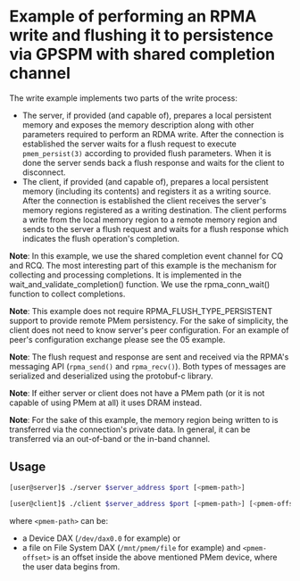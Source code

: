 Example of performing an RPMA write and flushing it to persistence via GPSPM with shared completion channel
===

The write example implements two parts of the write process:
- The server, if provided (and capable of), prepares a local persistent memory
and exposes the memory description along with other parameters required
to perform an RDMA write. After the connection is established the server waits
for a flush request to execute `pmem_persist(3)` according to provided flush
parameters. When it is done the server sends back a flush response and waits
for the client to disconnect.
- The client, if provided (and capable of), prepares a local persistent memory
(including its contents) and registers it as a writing source.
After the connection is established the client receives the server's memory
regions registered as a writing destination. The client performs a write from
the local memory region to a remote memory region and sends to the server a flush
request and waits for a flush response which indicates the flush operation's
completion.

**Note**: In this example, we use the shared completion event channel for CQ and RCQ.
The most interesting part of this example is the mechanism for collecting
and processing completions. It is implemented in the wait_and_validate_completion() function.
We use the rpma_conn_wait() function to collect completions.

**Note**: This example does not require RPMA_FLUSH_TYPE_PERSISTENT support
to provide remote PMem persistency. For the sake of simplicity, the client
does not need to know server's peer configuration. For an example of peer's
configuration exchange please see the 05 example.

**Note**: The flush request and response are sent and received via the RPMA's
messaging API (`rpma_send()` and `rpma_recv()`). Both types of messages are
serialized and deserialized using the protobuf-c library.

**Note**: If either server or client does not have a PMem path (or it is not
capable of using PMem at all) it uses DRAM instead.

**Note**: For the sake of this example, the memory region being written to is
transferred via the connection's private data. In general, it can be transferred
via an out-of-band or the in-band channel.

## Usage

```bash
[user@server]$ ./server $server_address $port [<pmem-path>]
```

```bash
[user@client]$ ./client $server_address $port [<pmem-path>] [<pmem-offset>]
```

where `<pmem-path>` can be:
  - a Device DAX (`/dev/dax0.0` for example) or
  - a file on File System DAX (`/mnt/pmem/file` for example)
and `<pmem-offset>` is an offset inside the above mentioned PMem device,
where the user data begins from.
